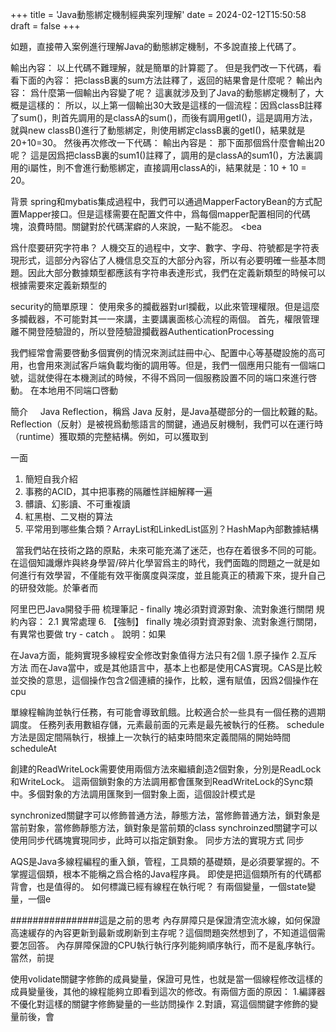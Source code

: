 
+++
title = 'Java動態綁定機制經典案列理解'
date = 2024-02-12T15:50:58
draft = false
+++
<!--more-->如題，直接帶入案例進行理解Java的動態綁定機制，不多說直接上代碼了。
輸出內容：
以上代碼不難理解，就是簡單的計算罷了。
但是我們改一下代碼，看看下面的內容：
把classB裏的sum方法註釋了，返回的結果會是什麼呢？
輸出內容：
爲什麼第一個輸出內容變了呢？
這裏就涉及到了Java的動態綁定機制了，大概是這樣的：
所以，以上第一個輸出30大致是這樣的一個流程：因爲classB註釋了sum()，則首先調用的是classA的sum()，而後有調用getI()，這是調用方法，就與new classB()進行了動態綁定，則使用綁定classB裏的getI()，結果就是 20+10=30。
然後再次修改一下代碼：
輸出內容是：
那下面那個爲什麼會輸出20呢？
這是因爲把classB裏的sum1()註釋了，調用的是classA的sum1()，方法裏調用的i屬性，則不會進行動態綁定，直接調用classA的i，結果就是：10 + 10 = 20。


背景
spring和mybatis集成過程中，我們可以通過MapperFactoryBean的方式配置Mapper接口。但是這樣需要在配置文件中，爲每個mapper配置相同的代碼塊，浪費時間。關鍵對於代碼潔癖的人來說，一點不能忍。
<bea




爲什麼要研究字符串？ 人機交互的過程中，文字、數字、字母、符號都是字符表現形式，這部分內容佔了人機信息交互的大部分內容，所以有必要明確一些基本問題。因此大部分數據類型都應該有字符串表達形式，我們在定義新類型的時候可以根據需要來定義新類型的




security的簡單原理：
使用衆多的攔截器對url攔截，以此來管理權限。但是這麼多攔截器，不可能對其一一來講，主要講裏面核心流程的兩個。
首先，權限管理離不開登陸驗證的，所以登陸驗證攔截器AuthenticationProcessing




我們經常會需要啓動多個實例的情況來測試註冊中心、配置中心等基礎設施的高可用，也會用來測試客戶端負載均衡的調用等。但是，我們一個應用只能有一個端口號，這就使得在本機測試的時候，不得不爲同一個服務設置不同的端口來進行啓動。
在本地用不同端口啓動




簡介
    Java Reflection，稱爲 Java 反射，是Java基礎部分的一個比較難的點。Reflection（反射）是被視爲動態語言的關鍵，通過反射機制，我們可以在運行時（runtime）獲取類的完整結構。例如，可以獲取到




一面
1. 簡短自我介紹
2. 事務的ACID，其中把事務的隔離性詳細解釋一遍
3. 髒讀、幻影讀、不可重複讀
4. 紅黑樹、二叉樹的算法
5. 平常用到哪些集合類？ArrayList和LinkedList區別？HashMap內部數據結構




 
當我們站在技術之路的原點，未來可能充滿了迷茫，也存在着很多不同的可能。在這個知識爆炸與終身學習/碎片化學習爲主的時代，我們面臨的問題之一就是如何進行有效學習，不僅能有效平衡廣度與深度，並且能真正的積澱下來，提升自己的研發效能。於筆者而




阿里巴巴Java開發手冊 梳理筆記 - finally 塊必須對資源對象、流對象進行關閉
規約內容：
2.1 異常處理
6. 【強制】 finally 塊必須對資源對象、流對象進行關閉，有異常也要做 try - catch 。
說明：如果




在Java方面，能夠實現多線程安全修改對象值得方法只有2個
1.原子操作
2.互斥方法
而在Java當中，或是其他語言中，基本上也都是使用CAS實現。CAS是比較並交換的意思，這個操作包含2個連續的操作，比較，還有賦值，因爲2個操作在cpu




單線程輪詢並執行任務，有可能會導致飢餓。比較適合於一些具有一個任務的週期調度。
任務列表用數組存儲，元素最前面的元素是最先被執行的任務。
schedule方法是固定間隔執行，根據上一次執行的結束時間來定義間隔的開始時間
scheduleAt




創建的ReadWriteLock需要使用兩個方法來繼續創造2個對象，分別是ReadLock和WriteLock。
這兩個鎖對象的方法調用都會匯聚到ReadWriteLock的Sync類中。多個對象的方法調用匯聚到一個對象上面，這個設計模式是




synchronized關鍵字可以修飾普通方法，靜態方法，當修飾普通方法，鎖對象是當前對象，當修飾靜態方法，鎖對象是當前類的class
synchroinzed關鍵字可以使用同步代碼塊實現同步，此時可以指定鎖對象。
同步方法的實現方式
同步




AQS是Java多線程編程的重入鎖，管程，工具類的基礎類，是必須要掌握的。不掌握這個類，根本不能稱之爲合格的Java程序員。
即使是把這個類所有的代碼都背會，也是值得的。
如何標識已經有線程在執行呢？
有兩個變量，一個state變量，一個e




################這是之前的思考
內存屏障只是保證清空流水線，如何保證高速緩存的內容更新到最新或刷新到主存呢？這個問題突然想到了，不知道這個需要怎回答。
內存屏障保證的CPU執行執行序列能夠順序執行，而不是亂序執行。當然，前提




使用volidate關鍵字修飾的成員變量，保證可見性，也就是當一個線程修改這樣的成員變量後，其他的線程能夠立即看到這次的修改。有兩個方面的原因：
1.編譯器不優化對這樣的關鍵字修飾變量的一些訪問操作
2.對讀，寫這個關鍵字修飾的變量前後，會

